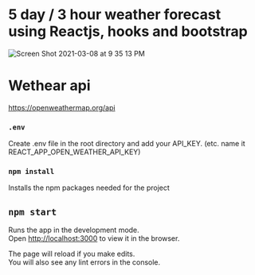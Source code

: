 # 5 day / 3 hour weather forecast using Reactjs, hooks and bootstrap

![Screen Shot 2021-03-08 at 9 35 13 PM](https://user-images.githubusercontent.com/25314784/110411183-1d2e8f00-8058-11eb-83ef-6a12838d20d0.png)


# Wethear api
https://openweathermap.org/api

### `.env`
Create .env file in the root directory and add your API_KEY. (etc. name it REACT_APP_OPEN_WEATHER_API_KEY) 

### `npm install`
Installs the npm packages needed for the project

## `npm start`

Runs the app in the development mode.\
Open [http://localhost:3000](http://localhost:3000) to view it in the browser.

The page will reload if you make edits.\
You will also see any lint errors in the console.


